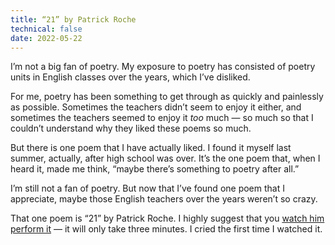 ```yaml
---
title: “21” by Patrick Roche
technical: false
date: 2022-05-22
---
```


I’m not a big fan of poetry. My exposure to poetry has consisted of poetry units in English classes over the years, which I’ve disliked. 

For me, poetry has been something to get through as quickly and painlessly as possible. Sometimes the teachers didn’t seem to enjoy it either, and sometimes the teachers seemed to enjoy it _too_ much — so much so that I couldn’t understand why they liked these poems so much. 

But there is one poem that I have actually liked. I found it myself last summer, actually, after high school was over. It’s the one poem that, when I heard it, made me think, “maybe there’s something to poetry after all.” 

I’m still not a fan of poetry. But now that I’ve found one poem that I appreciate, maybe those English teachers over the years weren’t so crazy. 

That one poem is “21” by Patrick Roche. I highly suggest that you [watch him perform it](https://www.youtube.com/watch?v=6LnMhy8kDiQ) — it will only take three minutes. I cried the first time I watched it. 